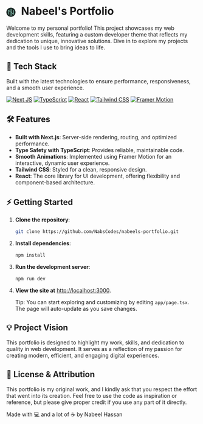 # <img src="/app/icon.png" height="24" alt="Logo" style="vertical-align:middle; margin-right: 8px;" /> Nabeel's Portfolio

Welcome to my personal portfolio! This project showcases my web development skills, featuring a custom developer theme that reflects my dedication to unique, innovative solutions. Dive in to explore my projects and the tools I use to bring ideas to life.

## 🌟 Tech Stack

Built with the latest technologies to ensure performance, responsiveness, and a smooth user experience.

[![Next JS](https://img.shields.io/badge/Next.js-black?style=for-the-badge&logo=next.js&logoColor=white)](https://nextjs.org)
[![TypeScript](https://img.shields.io/badge/TypeScript-blue?style=for-the-badge&logo=typescript&logoColor=white)](https://www.typescriptlang.org/)
[![React](https://img.shields.io/badge/React-20232A?style=for-the-badge&logo=react&logoColor=61DAFB)](https://reactjs.org/)
[![Tailwind CSS](https://img.shields.io/badge/TailwindCSS-38B2AC?style=for-the-badge&logo=tailwind-css&logoColor=white)](https://tailwindcss.com/)
[![Framer Motion](https://img.shields.io/badge/Framer%20Motion-0055FF?style=for-the-badge&logo=framer&logoColor=white)](https://www.framer.com/motion/)

## 🛠 Features

- **Built with Next.js**: Server-side rendering, routing, and optimized performance.
- **Type Safety with TypeScript**: Provides reliable, maintainable code.
- **Smooth Animations**: Implemented using Framer Motion for an interactive, dynamic user experience.
- **Tailwind CSS**: Styled for a clean, responsive design.
- **React**: The core library for UI development, offering flexibility and component-based architecture.

## ⚡️ Getting Started

1. **Clone the repository**:

   ```bash
   git clone https://github.com/NabsCodes/nabeels-portfolio.git
   ```

2. **Install dependencies**:

   ```bash
   npm install
   ```

3. **Run the development server**:

   ```bash
   npm run dev
   ```

4. **View the site at** [http://localhost:3000](http://localhost:3000).

   Tip: You can start exploring and customizing by editing `app/page.tsx`. The page will auto-update as you save changes.

## 💡 Project Vision

This portfolio is designed to highlight my work, skills, and dedication to quality in web development. It serves as a reflection of my passion for creating modern, efficient, and engaging digital experiences.

## 📜 License & Attribution

This portfolio is my original work, and I kindly ask that you respect the effort that went into its creation. Feel free to use the code as inspiration or reference, but please give proper credit if you use any part of it directly.

Made with 💻 and a lot of ☕ by Nabeel Hassan
